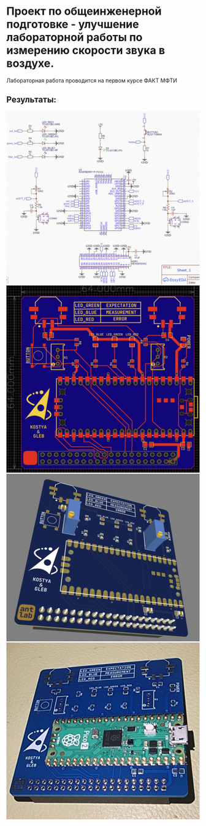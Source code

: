# Проект по общеинженерной подготовке - улучшение лабораторной работы по измерению скорости звука в воздухе.
Лабораторная работа проводится на первом курсе ФАКТ МФТИ
## Результаты:
![1](https://github.com/GlebLarkin/Sound-speed-lab-improvement/blob/main/results/photo_1_2025-05-21_08-55-00.jpg)
![2](https://github.com/GlebLarkin/Sound-speed-lab-improvement/blob/main/results/photo_2_2025-05-21_08-55-00.jpg)
![3](https://github.com/GlebLarkin/Sound-speed-lab-improvement/blob/main/results/photo_3_2025-05-21_08-55-00.jpg)
![4](https://github.com/GlebLarkin/Sound-speed-lab-improvement/blob/main/results/photo_4_2025-05-21_08-55-00.jpg)
